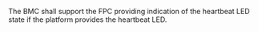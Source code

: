 The BMC shall support the FPC providing indication of the heartbeat LED
state if the platform provides the heartbeat LED.
